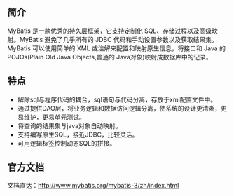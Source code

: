 ## 简介
MyBatis 是一款优秀的持久层框架，它支持定制化 SQL、存储过程以及高级映射。MyBatis 避免了几乎所有的 JDBC 代码和手动设置参数以及获取结果集。MyBatis 可以使用简单的 XML 或注解来配置和映射原生信息，将接口和 Java 的 POJOs(Plain Old Java Objects,普通的 Java对象)映射成数据库中的记录。

## 特点
*  解除sql与程序代码的耦合，sql语句与代码分离，存放于xml配置文件中。
*  通过提供DAO层，将业务逻辑和数据访问逻辑分离，使系统的设计更清晰，更易维护，更易单元测试。
*  将查询的结果集与java对象自动映射。
*  支持编写原生SQL，接近JDBC，比较灵活。
*  可用逻辑标签控制动态SQL的拼接。

## 官方文档
文档直达：http://www.mybatis.org/mybatis-3/zh/index.html